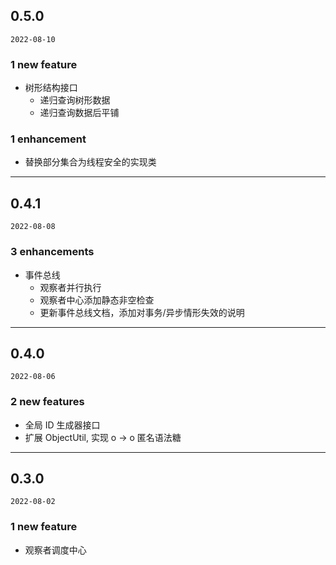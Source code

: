 
## 0.5.0

`2022-08-10`

### 1 new feature

- 树形结构接口
  - 递归查询树形数据
  - 递归查询数据后平铺

### 1 enhancement

- 替换部分集合为线程安全的实现类

---

## 0.4.1

`2022-08-08`

### 3 enhancements

- 事件总线
  - 观察者并行执行
  - 观察者中心添加静态非空检查
  - 更新事件总线文档，添加对事务/异步情形失效的说明

---

## 0.4.0

`2022-08-06`

### 2 new features

- 全局 ID 生成器接口
- 扩展 ObjectUtil, 实现 o -> o 匿名语法糖

---

## 0.3.0

`2022-08-02`

### 1 new feature

- 观察者调度中心
